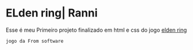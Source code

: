 # ELden ring| Ranni

 Esse é meu Primeiro projeto finalizado em html e css do jogo [elden ring](https://store.steampowered.com/app/1245620/ELDEN_RING/)

```
jogo da From software
```
